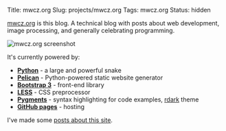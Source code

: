 Title: mwcz.org
Slug: projects/mwcz.org
Tags: mwcz.org
Status: hidden

[mwcz.org][9] is this blog.  A technical blog with posts about web development,
image processing, and generally celebrating programming.

![mwcz.org screenshot]({filename}/static/images/projects/screenshot_mwcz.png "mwcz.org screenshot")

It's currently powered by:

 - **[Python][2]** - a large and powerful snake
 - **[Pelican][3]** - Python-powered static website generator
 - **[Bootstrap 3][4]** - front-end library
 - **[LESS][5]** - CSS preprocessor
 - **[Pygments][6]** - syntax highlighting for code examples, [rdark][8] theme
 - **[GitHub pages][7]** - hosting

I've made some [posts about this site][1].

[1]: http://localhost:8001/tag/mwczorg/ "Posts about mwcz.org"
[2]: http://python.org/ "Python website"
[3]: http://blog.getpelican.com/ "Pelican website"
[4]: http://getbootstrap.com/ "Bootstrap website"
[5]: http://lesscss.org/ "LESS css preprocessor website"
[6]: https://github.com/trevorturk/pygments "Pygments website"
[7]: http://pages.github.com/ "GitHub pages website"
[8]: https://github.com/uraimo/pygments-vimstyles "Pygments vimstyles"
[9]: / "mwcz.org"

